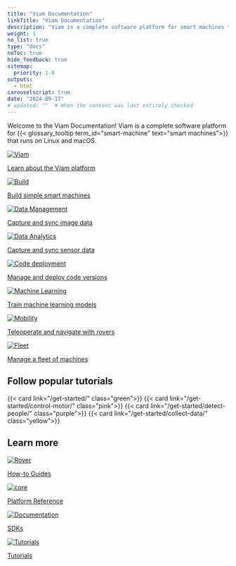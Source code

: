 ```yaml
---
title: "Viam Documentation"
linkTitle: "Viam Documentation"
description: "Viam is a complete software platform for smart machines that runs on any 64-bit Linux OS and macOS."
weight: 1
no_list: true
type: "docs"
noToc: true
hide_feedback: true
sitemap:
  priority: 1.0
outputs:
  - html
carouselscript: true
date: "2024-09-17"
# updated: ""  # When the content was last entirely checked
---
```


<div class="max-page">
  <p>
    Welcome to the Viam Documentation!
    Viam is a complete software platform for {{< glossary_tooltip term_id="smart-machine" text="smart machines">}} that runs on Linux and macOS.
  </p>
</div>
<div class="cards max-page use-cases">
  <div class="row">
    <div class="col hover-card link-with-icon">
      <a href="get-started/" class="noanchor">
      <div>
        <picture><img src="icons/viam.svg" alt="Viam" loading="lazy"></picture>
        <p>Learn about the Viam platform</p>
      </div>
    </a>
    </div>
    <div class="col hover-card link-with-icon">
      <a href="how-tos/configure/" class="noanchor"><div>
      <picture><img src="icons/build.svg" alt="Build" loading="lazy"></picture>
      <p>Build simple smart machines</p></div>
      </a>
    </div>
    <div class="col hover-card link-with-icon">
      <a href="how-tos/image-data/" class="noanchor"><div>
      <picture><img src="icons/data.svg" alt="Data Management" loading="lazy"></picture>
      <p>Capture and sync image data</p></div>
      </a>
    </div>
    <div class="col hover-card link-with-icon">
      <a href="how-tos/collect-sensor-data/" class="noanchor"><div>
      <picture><img src="icons/data-analytics.svg" alt="Data Analytics" loading="lazy"></picture>
      <p>Capture and sync sensor data</p></div>
    </a>
    </div>
  </div>
  <div class="row remove-top-margin">
    <div class="col hover-card link-with-icon">
      <a href="how-tos/deploy-packages/" class="noanchor"><div>
      <picture><img src="icons/code-deployment.svg" alt="Code deployment" loading="lazy"></picture>
      <p>Manage and deploy code versions</p></div>
      </a>
    </div>
    <div class="col hover-card link-with-icon">
      <a href="how-tos/deploy-ml/" class="noanchor"><div>
      <picture><img src="icons/ml.svg" alt="Machine Learning" loading="lazy"></picture>
      <p>Train machine learning models</p></div>
      </a>
    </div>
    <div class="col hover-card link-with-icon">
      <a href="how-tos/navigate/" class="noanchor"><div>
      <picture><img src="icons/mobility.svg" alt="Mobility" loading="lazy"></picture>
      <p>Teleoperate and navigate with rovers</p></div></a>
    </div>
    <div class="col hover-card link-with-icon">
      <a href="how-tos/manage-fleet/" class="noanchor"><div>
      <picture><img src="icons/fleet.svg" alt="Fleet" loading="lazy"></picture>
      <p>Manage a fleet of machines</p></div></a>
    </div>
  </div>
</div>

<h2 class="frontpage-headers">Follow popular tutorials</h2>

<div class="cards max-page">
  <div class="row">
    {{< card link="/get-started/" class="green">}}
    {{< card link="/get-started/control-motor/" class="pink">}}
    {{< card link="/get-started/detect-people/" class="purple">}}
    {{< card link="/get-started/collect-data/" class="yellow">}}
  </div>
</div>

<h2 class="frontpage-headers">Learn more</h2>

<div class="cards max-page use-cases">
  <div class="row">
    <div class="col hover-card link-with-icon">
      <a href="how-tos/" class="noanchor"><div>
        <picture><img src="icons/rover.svg" alt="Rover" loading="lazy"></picture>
        <p>How-to Guides</p></div>
      </a>
    </div>
    <div class="col hover-card link-with-icon">
      <a href="platform/" class="noanchor"><div>
        <picture><img src="icons/core.svg" alt="core" loading="lazy"></picture>
        <p>Platform Reference</p></div>
      </a>
    </div>
    <div class="col hover-card link-with-icon">
      <a href="sdks/" class="noanchor"><div>
        <picture><img src="icons/documentation.svg" alt="Documentation" loading="lazy"></picture>
        <p>SDKs</p></div>
      </a>
    </div>
    <div class="col hover-card link-with-icon">
      <a href="tutorials/" class="noanchor"><div>
        <picture><img src="icons/tutorials.svg" alt="Tutorials" loading="lazy"></picture>
        <p>Tutorials</p></div>
      </a>
    </div>
  </div>
</div>

